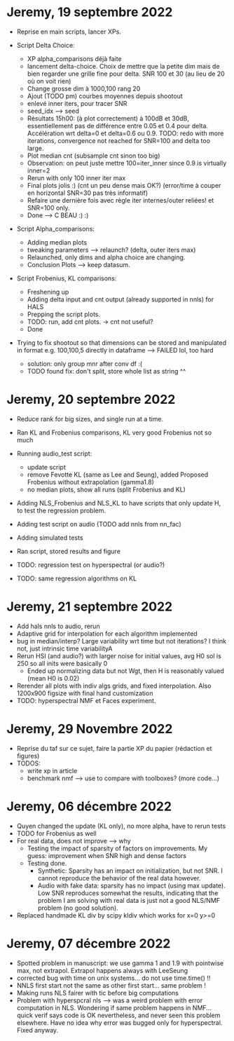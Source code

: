 # Jeremy, 19 septembre 2022

- Reprise en main scripts, lancer XPs.
- Script Delta Choice:
  - XP alpha_comparisons déjà faite
  - lancement delta-choice. Choix de mettre que la petite dim mais de bien regarder une grille fine pour delta. SNR 100 et 30 (au lieu de 20 où on voit rien)
  - Change grosse dim à 1000,100 rang 20
  - Ajout (TODO pm) courbes moyennes depuis shootout
  - enlevé inner iters, pour tracer SNR
  - seed_idx --> seed
  - Résultats 15h00: (à plot correctement) à 100dB et 30dB, essentiellement pas de différence entre 0.05 et 0.4 pour delta. Accélération wrt delta=0 
  et delta=0.6 ou 0.9. TODO: redo with more iterations, convergence not reached for SNR=100 and delta too large.
  - Plot median cnt (subsample cnt sinon too big)
  - Observation: on peut juste mettre 100=iter_inner since 0.9 is virtually inner=2
  - Rerun with only 100 inner iter max
  - Final plots jolis :) (cnt un peu dense mais OK?) (error/time à couper en horizontal SNR=30 pas très informatif)
  - Refaire une dernière fois avec règle iter internes/outer reliées! et SNR=100 only.
  - Done --> C BEAU :) :)
  
- Script Alpha_comparisons:
  - Adding median plots
  - tweaking parameters --> relaunch? (delta, outer iters max)
  - Relaunched, only dims and alpha choice are changing. 
  - Conclusion Plots --> keep datasum.
  
- Script Frobenius, KL comparisons:
  - Freshening up
  - Adding delta input and cnt output (already supported in nnls) for HALS
  - Prepping the script plots.
  - TODO: run, add cnt plots. -> cnt not useful?
  - Done

- Trying to fix shootout so that dimensions can be stored and manipulated in format e.g. 100,100,5 directly in dataframe --> FAILED lol, too hard
  - solution: only group mnr after conv df :( 
  - TODO found fix: don't split, store whole list as string ^^

# Jeremy, 20 septembre 2022

- Reduce rank for big sizes, and single run at a time.
- Ran KL and Frobenius comparisons, KL very good Frobenius not so much
- Running audio_test script:
  - update script
  - remove Fevotte KL (same as Lee and Seung), added Proposed Frobenius without extrapolation (gamma1.8)
  - no median plots, show all runs (split Frobenius and KL)

- Adding NLS_Frobenius and NLS_KL to have scripts that only update H, to test the regression problem.
- Adding test script on audio (TODO add nnls from nn_fac)
- Adding simulated tests
- Ran script, stored results and figure
- TODO: regression test on hyperspectral (or audio?)
- TODO: same regression algorithms on KL

# Jeremy, 21 septembre 2022

- Add hals nnls to audio, rerun
- Adaptive grid for interpolation for each algorithm implemented
- bug in median/interp? Large variability wrt time but not iterations? I think not, just intrinsic time variabilityA
- Rerun HSI (and audio?) with larger noise for initial values, avg H0 sol is 250 so all inits were basically 0
  - Ended up normalizing data but not Wgt, then H is reasonably valued (mean H0 is 0.02)
- Rerender all plots with indiv algs grids, and fixed interpolation. Also 1200x900 figsize with final hand customization
- TODO: hyperspectral NMF et Faces experiment.

# Jeremy, 29 Novembre 2022

- Reprise du taf sur ce sujet, faire la partie XP du papier (rédaction et figures)
- TODOS:
  - write xp in article
  - benchmark nmf --> use to compare with toolboxes? (more code...)

# Jeremy, 06 décembre 2022

- Quyen changed the update (KL only), no more alpha, have to rerun tests
- TODO for Frobenius as well
- For real data, does not improve --> why
  - Testing the impact of sparsity of factors on improvements. My guess: improvement when SNR high and dense factors
  - Testing done. 
    - Synthetic: Sparsity has an impact on initialization, but not SNR. I cannot reproduce the behavior of the real data however.
    - Audio with fake data: sparsity has no impact (using max update). Low SNR reproduces somewhat the results, indicating that the problem I am solving with real data is just not a good NLS/NMF problem (no good solution).
- Replaced handmade KL div by scipy kldiv which works for x=0 y>=0

# Jeremy, 07 décembre 2022

- Spotted problem in manuscript: we use gamma 1 and 1.9 with pointwise max, not extrapol. Extrapol happens always with LeeSeung
- corrected bug with time on unix systems... do not use time.time() !!
- NNLS first start not the same as other first start... same problem !
- Making runs NLS fairer with tic before big computations
- Problem with hyperspcral nls --> was a weird problem with error computation in NLS. Wondering if same problem happens in NMF... quick verif says code is OK nevertheless, and never seen this problem elsewhere. Have no idea why error was bugged only for hyperspectral. Fixed anyway.